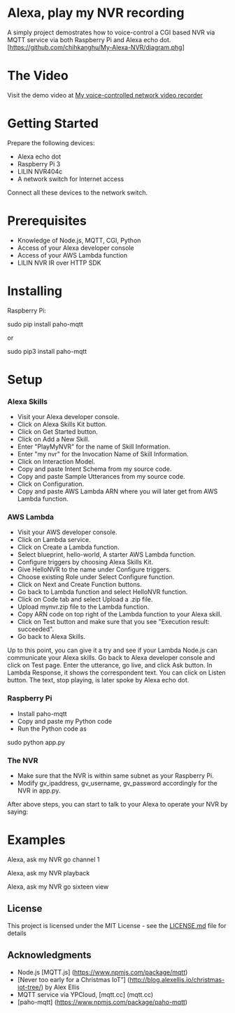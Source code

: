 # Alexa, play my NVR recording

A simply project demostrates how to voice-control a CGI based NVR via MQTT service via both Raspberry Pi and Alexa echo dot.
[https://github.com/chihkanghu/My-Alexa-NVR/diagram.phg]
# The Video
Visit the demo video at 
[My voice-controlled network video recorder](https://www.youtube.com/watch?v=eVELFj-NKZg)

# Getting Started
Prepare the following devices:

* Alexa echo dot
* Raspberry Pi 3
* LILIN NVR404c
* A network switch for Internet access

Connect all these devices to the network switch.

# Prerequisites

* Knowledge of Node.js, MQTT, CGI, Python
* Access of your Alexa developer console
* Access of your AWS Lambda function
* LILIN NVR IR over HTTP SDK

# Installing

Raspberry Pi:

sudo pip install paho-mqtt

or 

sudo pip3 install paho-mqtt


# Setup
### Alexa Skills
* Visit your Alexa developer console.
* Click on Alexa Skills Kit button.
* Click on Get Started button.
* Click on Add a New Skill.
* Enter "PlayMyNVR" for the name of Skill Information. 
* Enter "my nvr" for the Invocation Name of Skill Information.
* Click on Interaction Model.
* Copy and paste Intent Schema from my source code.
* Copy and paste Sample Utterances from my source code.
* Click on Configuration.
* Copy and paste AWS Lambda ARN where you will later get from AWS Lambda function.

### AWS Lambda
* Visit your AWS developer console.
* Click on Lambda service.
* Click on Create a Lambda function.
* Select blueprint, hello-world, A starter AWS Lambda function.
* Configure triggers by choosing Alexa Skills Kit.
* Give HelloNVR to the name under Configure triggers.
* Choose existing Role under Select Configure function.
* Click on Next and Create Function buttons.
* Go back to Lambda function and select HelloNVR function.
* Click on Code tab and select Upload a .zip file.
* Upload mynvr.zip file to the Lambda function.
* Copy ARN code on top right of the Lambda function to your Alexa skill.
* Click on Test button and make sure that you see "Execution result: succeeded".
* Go back to Alexa Skills.

Up to this point, you can give it a try and see if your Lambda Node.js can communicate your Alexa skills.  Go back to Alexa developer console and click on Test page.  Enter the utterance, go live, and click Ask button.  In Lambda Response, it shows the correspondent text.  You can click on Listen button.  The text, stop playing, is later spoke by Alexa echo dot.  

### Raspberry Pi
* Install paho-mqtt
* Copy and paste my Python code
* Run the Python code as 

sudo python app.py

### The NVR
* Make sure that the NVR is within same subnet as your Raspberry Pi.
* Modify gv_ipaddress, gv_username, gv_password accordingly for the NVR in app.py.

After above steps, you can start to talk to your Alexa to operate your NVR by saying:

# Examples

Alexa, ask my NVR go channel 1

Alexa, ask my NVR playback

Alexa, ask my NVR go sixteen view


## License

This project is licensed under the MIT License - see the [LICENSE.md](LICENSE.md) file for details

## Acknowledgments

* Node.js [MQTT.js] (https://www.npmjs.com/package/mqtt)
* [Never too early for a Christmas IoT”] (http://blog.alexellis.io/christmas-iot-tree/) by Alex Ellis 
* MQTT service via YPCloud, [mqtt.cc] (mqtt.cc)
* [paho-mqtt] (https://www.npmjs.com/package/paho-mqtt)